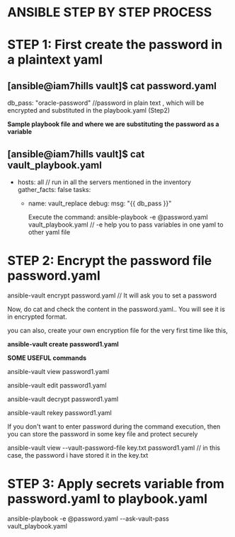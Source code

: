 ANSIBLE STEP BY STEP PROCESS
============================

STEP 1: First create the password in a plaintext yaml
=====================================================

[ansible@iam7hills vault]$ cat password.yaml
---
db_pass: "oracle-password" //password in plain text , which will be encrypted and substituted in the playbook.yaml (Step2)

   **Sample playbook file and where we are substituting the password as a variable**

[ansible@iam7hills vault]$ cat vault_playbook.yaml
---
- hosts: all // run in all the servers mentioned in the inventory
  gather_facts: false
  tasks:
    - name: vault_replace
      debug:
        msg: "{{ db_pass }}"

      Execute the command: ansible-playbook -e @password.yaml vault_playbook.yaml // -e help you to pass variables in one yaml to other yaml file

STEP 2: Encrypt the password file password.yaml
===============================================

ansible-vault encrypt password.yaml  // It will ask you to set a password

Now, do cat and check the content in the password.yaml.. You will see it is in encrypted format.

you can also, create your own encryption file for the very first time like this, 

**ansible-vault create password1.yaml**

**SOME USEFUL commands**

ansible-vault view password1.yaml

ansible-vault edit password1.yaml

ansible-vault decrypt password1.yaml

ansible-vault rekey password1.yaml

If you don't want to enter password during the command execution, then you can store the password in some key file and protect securely

ansible-vault view --vault-password-file key.txt password1.yaml // in this case, the password i have stored it in the key.txt


STEP 3: Apply secrets variable from password.yaml to playbook.yaml
==================================================================

ansible-playbook -e @password.yaml --ask-vault-pass vault_playbook.yaml

